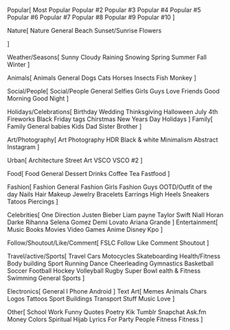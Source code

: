 Popular[
    Most Popular
    Popular #2
    Popular #3
    Popular #4
    Popular #5
    Popular #6
    Popular #7
    Popular #8
    Popular #9
    Popular #10
]

Nature[
    Nature General
    Beach
    Sunset/Sunrise
    Flowers
    
]

Weather/Seasons[
    Sunny
    Cloudy
    Raining
    Snowing
    Spring
    Summer
    Fall
    Winter
]

Animals[
    Animals General
    Dogs
    Cats
    Horses
    Insects
    Fish
    Monkey
]

Social/People[
    Social/People General
    Selfies
    Girls
    Guys
    Love
    Friends
    Good Morning
    Good Night
]

Holidays/Celebrations[
    Birthday
    Wedding
    Thinksgiving
    Halloween
    July 4th Fireworks
    Black Friday tags
    Chirstmas
    New Years Day
    Holidays
]
Family[
    Family General
    babies
    Kids
    Dad
    Sister
    Brother
]

Art/Photography[
    Art
    Photography
    HDR
    Black & white
    Minimalism
    Abstract
    Instagram
]

Urban[
    Architecture
    Street Art
    VSCO
    VSCO #2
]

Food[
    Food General
    Dessert
    Drinks
    Coffee
    Tea
    Fastfood
]

Fashion[
    Fashion General
    Fashion Girls
    Fashion Guys
    OOTD/Outfit of the day
    Nails
    Hair
    Makeup
    Jewelry
    Bracelets
    Earrings
    High Heels
    Sneakers
    Tatoos
    Piercings
]

Celebrities[
    One Direction
    Justen Bieber
    Liam payne
    Taylor Swift
    Niall Horan
    Darke
    Rihanna
    Selena Gomez
    Demi Lovato
    Ariana Grande
]
Entertainment[
    Music
    Books
    Movies
    Video Games
    Anime
    Disney
    Kpo
]

Follow/Shoutout/Like/Comment[
    FSLC
    Follow
    Like
    Comment
    Shoutout
]

Travel/active/Sports[
    Travel
    Cars
    Motocycles
    Skateboarding
    Health/Fitness
    Body building
    Sport
    Running
    Dance
    Cheerleading
    Gymnastics
    Basketball
    Soccer
    Football
    Hockey
    Volleyball
    Rugby
    Super Bowl
    ealth & Fitness
    Swimming
    General Sports
]

Electronics[
    General
    I Phone
    Android
]
Text Art[
    Memes
    Animals
    Chars
    Logos
    Tattoos
    Sport
    Buildings
    Transport
    Stuff
    Music
    Love
]

Other[
    School
    Work
    Funny
    Quotes
    Poetry
    Kik
    Tumblr
    Snapchat
    Ask.fm
    Money
    Colors
    Spiritual
    Hijab
    Lyrics
    For Party People
    Fitness
    Fitness
]